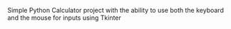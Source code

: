 Simple Python Calculator project with the ability to use both the keyboard and the mouse for inputs using Tkinter
